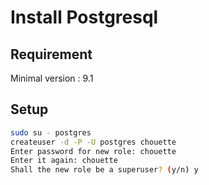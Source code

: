 # Install Postgresql

Requirement
-----------

Minimal version : 9.1

Setup
-----

```sh
sudo su - postgres
createuser -d -P -U postgres chouette
Enter password for new role: chouette
Enter it again: chouette
Shall the new role be a superuser? (y/n) y
```